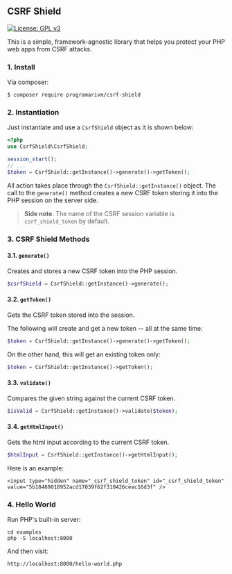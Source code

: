 ## CSRF Shield

[![License: GPL v3](https://img.shields.io/badge/License-GPL%20v3-blue.svg)](https://www.gnu.org/licenses/gpl-3.0)

This is a simple, framework-agnostic library that helps you protect your PHP web apps from CSRF attacks.

### 1. Install

Via composer:

    $ composer require programarivm/csrf-shield

### 2. Instantiation

Just instantiate and use a `CsrfShield` object as it is shown below:

```php
<?php
use CsrfShield\CsrfShield;

session_start();
// ...
$token = CsrfShield::getInstance()->generate()->getToken();
```
All action takes place through the `CsrfShield::getInstance()` object. The call to the `generate()` method creates a new CSRF token storing it into the PHP session on the server side.

> **Side note**. The name of the CSRF session variable is `csrf_shield_token` by default.


### 3. CSRF Shield Methods

#### 3.1. `generate()`

Creates and stores a new CSRF token into the PHP session.

```php
$csrfShield = CsrfShield::getInstance()->generate();
```

#### 3.2. `getToken()`

Gets the CSRF token stored into the session.

The following will create and get a new token -- all at the same time:

```php
$token = CsrfShield::getInstance()->generate()->getToken();
```

On the other hand, this will get an existing token only:


```php
$token = CsrfShield::getInstance()->getToken();
```

#### 3.3. `validate()`

Compares the given string against the current CSRF token.

```php
$isValid = CsrfShield::getInstance()->validate($token);
```

#### 3.4. `getHtmlInput()`

Gets the html input according to the current CSRF token.

```php
$htmlInput = CsrfShield::getInstance()->getHtmlInput();
```

Here is an example:

    <input type="hidden" name="_csrf_shield_token" id="_csrf_shield_token" value="5b18469018952acd17039f62f310426ceac16d3f" />

### 4. Hello World

Run PHP's built-in server:

    cd examples
    php -S localhost:8000

And then visit:

    http://localhost:8000/hello-world.php
